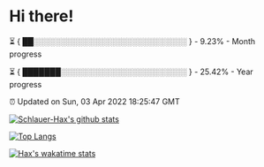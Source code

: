 # Hi there!

⏳ { ██░░░░░░░░░░░░░░░░░░░░░░░░░░░░ } - 9.23% - Month progress

⏳ { ███████░░░░░░░░░░░░░░░░░░░░░░░ } - 25.42% - Year progress

⏰ Updated on Sun, 03 Apr 2022 18:25:47 GMT


[![Schlauer-Hax's github stats](https://github-readme-stats.vercel.app/api?username=Schlauer-Hax&show_icons=true&theme=dark&count_private=true)](https://github.com/Schlauer-Hax)


[![Top Langs](https://github-readme-stats.vercel.app/api/top-langs/?username=Schlauer-Hax&layout=compact&theme=dark)](https://github.com/Schlauer-Hax?tab=repositories)


[![Hax's wakatime stats](https://github-readme-stats.vercel.app/api/wakatime?username=Hax&theme=dark)](https://wakatime.com/@Hax)

